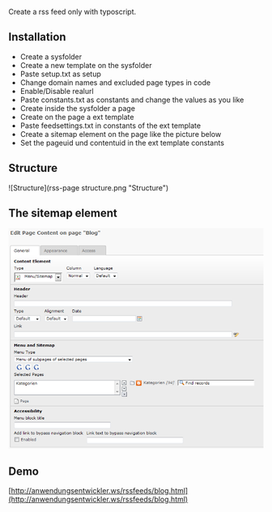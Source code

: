Create a rss feed only with typoscript.

Installation
------------

* Create a sysfolder
* Create a new template on the sysfolder
* Paste setup.txt as setup
* Change domain names and excluded page types in code
* Enable/Disable realurl
* Paste constants.txt as constants and change the values as you like
* Create inside the sysfolder a page
* Create on the page a ext template
* Paste feedsettings.txt in constants of the ext template
* Create a sitemap element on the page like the picture below
* Set the pageuid und contentuid in the ext template constants

Structure
---------
![Structure](rss-page structure.png "Structure")

The sitemap element
-------------------
![Sitemap element](rss-sitemapelement.png "Sitemap element")

Demo
----
[http://anwendungsentwickler.ws/rssfeeds/blog.html](http://anwendungsentwickler.ws/rssfeeds/blog.html)
